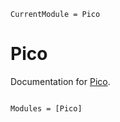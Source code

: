 ```@meta
CurrentModule = Pico
```

# Pico

Documentation for [Pico](https://github.com/aarontrowbridge/Pico.jl).

```@index
```

```@autodocs
Modules = [Pico]
```
